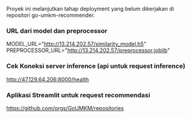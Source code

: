 Proyek ini melanjutkan tahap deployment yang belum dikerjakan di repositori go-umkm-recommender.

### URL dari model dan preprocessor
MODEL_URL="http://13.214.202.57/similarity_model.h5"    
PREPROCESSOR_URL="http://13.214.202.57/preprocessor.joblib"    

### Cek Koneksi server inference (api untuk request inference)    
http://47.129.64.206:8000/health

### Aplikasi Streamlit untuk request recommendasi    
https://github.com/orgs/GoUMKM/repositories    



